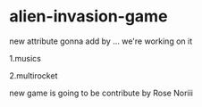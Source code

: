 # alien-invasion-game
new attribute gonna add by     ...
we're working on it

1.musics

2.multirocket

new game is going to be contribute by Rose Noriii
